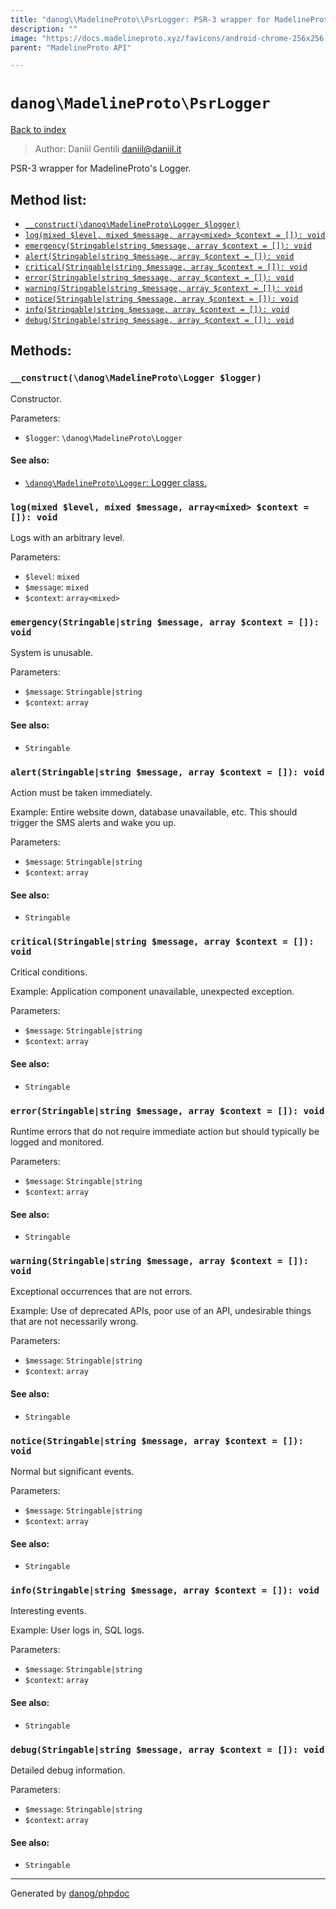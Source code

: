 ```yaml
---
title: "danog\\MadelineProto\\PsrLogger: PSR-3 wrapper for MadelineProto's Logger."
description: ""
image: "https://docs.madelineproto.xyz/favicons/android-chrome-256x256.png"
parent: "MadelineProto API"

---
```

# `danog\MadelineProto\PsrLogger`
[Back to index](../../index.html)

> Author: Daniil Gentili <daniil@daniil.it>  
  

PSR-3 wrapper for MadelineProto's Logger.  




## Method list:
* [`__construct(\danog\MadelineProto\Logger $logger)`](#__construct)
* [`log(mixed $level, mixed $message, array<mixed> $context = []): void`](#log)
* [`emergency(Stringable|string $message, array $context = []): void`](#emergency)
* [`alert(Stringable|string $message, array $context = []): void`](#alert)
* [`critical(Stringable|string $message, array $context = []): void`](#critical)
* [`error(Stringable|string $message, array $context = []): void`](#error)
* [`warning(Stringable|string $message, array $context = []): void`](#warning)
* [`notice(Stringable|string $message, array $context = []): void`](#notice)
* [`info(Stringable|string $message, array $context = []): void`](#info)
* [`debug(Stringable|string $message, array $context = []): void`](#debug)

## Methods:
### <a name="__construct"></a> `__construct(\danog\MadelineProto\Logger $logger)`

Constructor.


Parameters:

* `$logger`: `\danog\MadelineProto\Logger`   


#### See also: 
* [`\danog\MadelineProto\Logger`: Logger class.](../../danog/MadelineProto/Logger.html)




### <a name="log"></a> `log(mixed $level, mixed $message, array<mixed> $context = []): void`

Logs with an arbitrary level.


Parameters:

* `$level`: `mixed`   
* `$message`: `mixed`   
* `$context`: `array<mixed>`   



### <a name="emergency"></a> `emergency(Stringable|string $message, array $context = []): void`

System is unusable.


Parameters:

* `$message`: `Stringable|string`   
* `$context`: `array`   


#### See also: 
* `Stringable`




### <a name="alert"></a> `alert(Stringable|string $message, array $context = []): void`

Action must be taken immediately.
  
Example: Entire website down, database unavailable, etc. This should  
trigger the SMS alerts and wake you up.  


Parameters:

* `$message`: `Stringable|string`   
* `$context`: `array`   


#### See also: 
* `Stringable`




### <a name="critical"></a> `critical(Stringable|string $message, array $context = []): void`

Critical conditions.
  
Example: Application component unavailable, unexpected exception.  


Parameters:

* `$message`: `Stringable|string`   
* `$context`: `array`   


#### See also: 
* `Stringable`




### <a name="error"></a> `error(Stringable|string $message, array $context = []): void`

Runtime errors that do not require immediate action but should typically
be logged and monitored.  


Parameters:

* `$message`: `Stringable|string`   
* `$context`: `array`   


#### See also: 
* `Stringable`




### <a name="warning"></a> `warning(Stringable|string $message, array $context = []): void`

Exceptional occurrences that are not errors.
  
Example: Use of deprecated APIs, poor use of an API, undesirable things  
that are not necessarily wrong.  


Parameters:

* `$message`: `Stringable|string`   
* `$context`: `array`   


#### See also: 
* `Stringable`




### <a name="notice"></a> `notice(Stringable|string $message, array $context = []): void`

Normal but significant events.


Parameters:

* `$message`: `Stringable|string`   
* `$context`: `array`   


#### See also: 
* `Stringable`




### <a name="info"></a> `info(Stringable|string $message, array $context = []): void`

Interesting events.
  
Example: User logs in, SQL logs.  


Parameters:

* `$message`: `Stringable|string`   
* `$context`: `array`   


#### See also: 
* `Stringable`




### <a name="debug"></a> `debug(Stringable|string $message, array $context = []): void`

Detailed debug information.


Parameters:

* `$message`: `Stringable|string`   
* `$context`: `array`   


#### See also: 
* `Stringable`




---
Generated by [danog/phpdoc](https://phpdoc.daniil.it)
